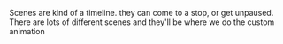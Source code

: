 Scenes are kind of a timeline. they can come to a stop, or get unpaused. There are lots of different scenes and they'll be where we do the custom animation

